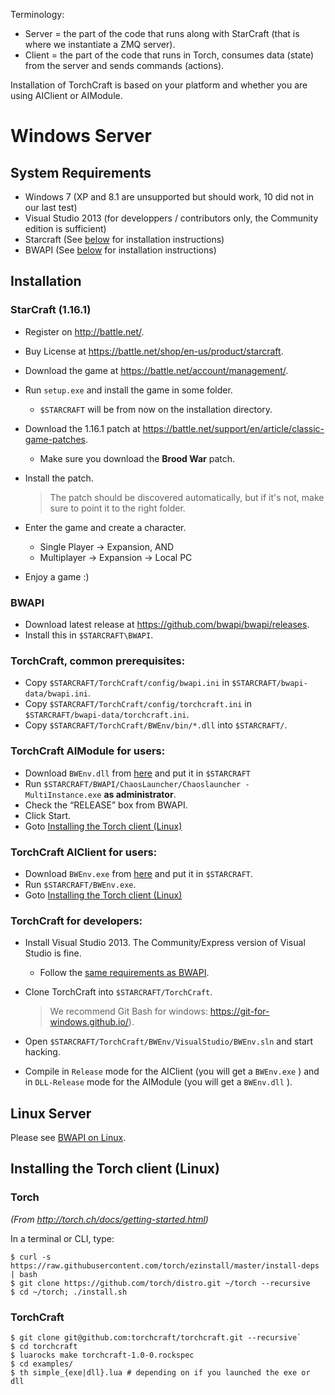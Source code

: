Terminology:
- Server = the part of the code that runs along with StarCraft (that is where we instantiate a ZMQ server).
- Client = the part of the code that runs in Torch, consumes data (state) from the server and sends commands (actions).

Installation of TorchCraft is based on your platform and whether you are using AIClient or AIModule.

# Windows Server

## System Requirements

- Windows 7 (XP and 8.1 are unsupported but should work, 10 did not in our last test)
- Visual Studio 2013 (for developpers / contributors only, the Community edition is sufficient)
- Starcraft (See [below](#starcraft-1161) for installation instructions)
- BWAPI (See [below](#bwapi) for installation instructions)

## Installation

### StarCraft (1.16.1)

- Register on http://battle.net/.
- Buy License at https://battle.net/shop/en-us/product/starcraft.
- Download the game at https://battle.net/account/management/.
- Run `setup.exe` and install the game in some folder.
  - `$STARCRAFT` will be from now on the installation directory.
- Download the 1.16.1 patch at https://battle.net/support/en/article/classic-game-patches.
  - Make sure you download the **Brood War** patch.
- Install the patch.

  > The patch should be discovered automatically, but if it's not, make sure to point it to the right folder.

- Enter the game and create a character.
  - Single Player → Expansion, AND
  - Multiplayer → Expansion → Local PC
- Enjoy a game :)


### BWAPI

- Download latest release at https://github.com/bwapi/bwapi/releases.
- Install this in `$STARCRAFT\BWAPI`.


### TorchCraft, common prerequisites:

- Copy `$STARCRAFT/TorchCraft/config/bwapi.ini` in `$STARCRAFT/bwapi-data/bwapi.ini`.
- Copy `$STARCRAFT/TorchCraft/config/torchcraft.ini` in `$STARCRAFT/bwapi-data/torchcraft.ini`.
- Copy `$STARCRAFT/TorchCraft/BWEnv/bin/*.dll` into `$STARCRAFT/`.


### TorchCraft AIModule for users:

- Download `BWEnv.dll` from [here](https://github.com/TorchCraft/TorchCraft/releases/download/v1.0/BWEnv.dll) and put it in `$STARCRAFT`
- Run `$STARCRAFT/BWAPI/ChaosLauncher/Chaoslauncher - MultiInstance.exe` **as administrator**.
- Check the “RELEASE” box from BWAPI.
- Click Start.
- Goto [Installing the Torch client (Linux)](#installing-the-torch-client-linux)


### TorchCraft AIClient for users:

- Download `BWEnv.exe` from [here](https://github.com/TorchCraft/TorchCraft/releases/download/v1.0/BWEnv.exe) and put it in `$STARCRAFT`.
- Run `$STARCRAFT/BWEnv.exe`.
- Goto [Installing the Torch client (Linux)](#installing-the-torch-client-linux)


### TorchCraft for developers:

- Install Visual Studio 2013. The Community/Express version of Visual Studio is fine.
  - Follow the [same requirements as BWAPI](https://github.com/bwapi/bwapi/wiki/Compile-BWAPI).
- Clone TorchCraft into `$STARCRAFT/TorchCraft`.

  > We recommend Git Bash for windows: https://git-for-windows.github.io/).

- Open `$STARCRAFT/TorchCraft/BWEnv/VisualStudio/BWEnv.sln` and start hacking.
- Compile in `Release` mode for the AIClient (you will get a `BWEnv.exe` ) and in `DLL-Release` mode for the AIModule (you will get a `BWEnv.dll` ).


## Linux Server

Please see [BWAPI on Linux](/docs/user/bwapi_on_linux.md).

## Installing the Torch client (Linux)

### Torch

*(From http://torch.ch/docs/getting-started.html)*

In a terminal or CLI, type:

    $ curl -s https://raw.githubusercontent.com/torch/ezinstall/master/install-deps | bash
    $ git clone https://github.com/torch/distro.git ~/torch --recursive
    $ cd ~/torch; ./install.sh


### TorchCraft

    $ git clone git@github.com:torchcraft/torchcraft.git --recursive`
    $ cd torchcraft
    $ luarocks make torchcraft-1.0-0.rockspec
    $ cd examples/
    $ th simple_{exe|dll}.lua # depending on if you launched the exe or dll
